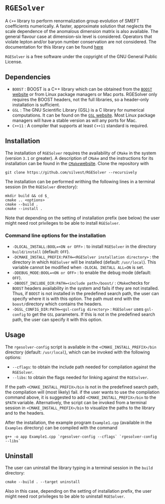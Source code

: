 
# `RGESolver`

A `C++` library to perform renormalization group evolution of SMEFT coefficients numerically. A faster, approximate solution that neglects the scale dependence of the anomalous dimension matrix is also available.
  The general flavour case at dimension-six level is considered. Operators that violate lepton and/or baryon number conservation are not considered. The documentation for this library can be found [here](https://silvest.github.io/RGESolver/annotated.html)
  
`RGESolver` is a free software under the copyright of the GNU General Public License.

## Dependencies

* `BOOST`  : BOOST is a C++ library which can be obtained from the [`BOOST` website](https://www.boost.org/) or from Linux package managers or Mac ports. RGESolver only requires the BOOST headers, not the full libraries, so a header-only installation is sufficient.
* `GSL` : The GNU Scientific Library (GSL) is a C library for numerical computations. It can be found on the [`GSL` website](https://www.gnu.org/software/gsl/). Most Linux package managers will have a stable version as will any ports for Mac. 
* `C++11` : A compiler that supports at least `C++11` standard is required.
## Installation
The installation of `RGESolver` requires the availability of `CMake` in the system (version `3.1` or greater). A description of `CMake` and the instructions for its installation can be found in the [`CMake`website](https://cmake.org/).
Clone the repository with 
```
git clone https://github.com/silvest/RGESolver --recursively
```
The installation can be performed writhing the following lines in a terminal session (in the `RGESolver` directory):
```
mkdir build && cd $_
cmake .. <options>
cmake --build .
cmake --install .
```
Note that depending on the setting of installation prefix (see below) the user might need root privileges to be able to install `RGESolver`.

### Command line options for the installation

* `-DLOCAL_INSTALL:BOOL=<ON or OFF>` : to install `RGESolver` in the directory `build/install` (default: `OFF`).
* `-DCMAKE_INSTALL_PREFIX:PATH=<RGESolver installation directory>` : the directory in which `RGESolver`	will be installed (default: `/usr/local`). This variable cannot be modified when `-DLOCAL INSTALL ALL=ON` is set.
* `-DDEBUG_MODE:BOOL=<ON or OFF>` : to enable the debug mode (default: `OFF`).
* `-DBOOST_INCLUDE_DIR:PATH=<include path>/boost/` : `CMake`checks for `BOOST` headers availability in the system and fails if they are not installed. Thus, if  `BOOST` is not installed 	in the predefined search path, the user can specify where it is with this option. The path must end with the `boost/`directory which contains the headers.
* `-DGSL_CONFIG_DIR:PATH=<gsl-config directory>` :  `RGESolver` uses `gsl-config` to get the `GSL` parameters. If this is not in the predefined search path, the user can specify it with this option.

## Usage

The `rgesolver-config` script is available in the `<CMAKE_INSTALL_PREFIX>/bin` directory (default: `/usr/local`), which can be invoked with the following options:
* `--cflags`: to obtain the include path needed for compilation against the `RGESolver`.
* `--libs`:  to obtain the flags needed for linking against the `RGESolver`.

If the path `<CMAKE_INSTALL_PREFIX>/bin` is not in the predefined search path, the compilation will (most likely) fail. if the user wants to use the compilation command above, it is suggested to add `<CMAKE_INSTALL_PREFIX>/bin` to the `$PATH` variable. 
Alternatively, the script can be invoked from a terminal session in `<CMAKE_INSTALL_PREFIX>/bin` to visualize the paths to the library and to the headers.

After the installation, the example program `Example1.cpp` (available in the `Examples` directory) can be compiled with the command 
 ```
 g++ -o app Example1.cpp `rgesolver-config --cflags` `rgesolver-config --libs`
 ```

## Uninstall

The user can uninstall the library typing in a terminal session in the `build` directory:
 ```
cmake --build . --target uninstall
 ```
Also in this case, depending on the setting of installation prefix, the user might need root privileges to be able to uninstall `RGESolver`.


